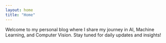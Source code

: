 ```yaml
---
layout: home
title: "Home"
---
```


Welcome to my personal blog where I share my journey in AI, Machine Learning, and Computer Vision. Stay tuned for daily updates and insights!
